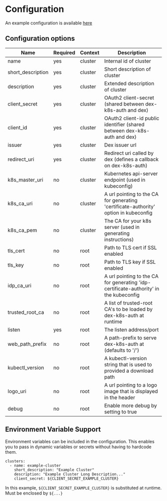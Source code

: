 # Configuration 

An example configuration is available [here](../examples/config.yaml)

## Configuration options


| Name              | Required | Context | Description                                                                           |
|-------------------|----------|---------|---------------------------------------------------------------------------------------|
| name              | yes      | cluster | Internal id of cluster                                                                |
| short_description | yes      | cluster | Short description of cluster                                                |
| description       | yes      | cluster | Extended description of cluster                                             |
| client_secret     | yes      | cluster | OAuth2 client-secret (shared between dex-k8s-auth and dex)                            |
| client_id         | yes      | cluster | OAuth2 client-id public identifier (shared between dex-k8s-auth and dex)              |
| issuer            | yes      | cluster | Dex issuer url                                                                        |
| redirect_uri      | yes      | cluster | Redirect uri called by dex (defines a callback on dex-k8s-auth)                       |
| k8s_master_uri    | no       | cluster | Kubernetes api-server endpoint (used in kubeconfig)                                   |
| k8s_ca_uri        | no       | cluster | A url pointing to the CA for generating 'certificate-authority' option in kubeconfig  |
| k8s_ca_pem        | no       | cluster | The CA for your k8s server (used in generating instructions)                          |
| tls_cert          | no       | root    | Path to TLS cert if SSL enabled                                                       |
| tls_key           | no       | root    | Path to TLS key if SSL enabled                                                        |
| idp_ca_uri        | no       | root    | A url pointing to the CA for generating 'idp-certificate-authority' in the kubeconfig |
| trusted_root_ca   | no       | root    | A list of trusted-root CA's to be loaded by dex-k8s-auth at runtime                   |
| listen            | yes      | root    | The listen address/port                                                                    |
| web_path_prefix   | no       | root    | A path-prefix to serve dex-k8s-auth at (defaults to '/')                              |
| kubectl_version   | no       | root    | A kubectl-version string that is used to provided a download path                     |
| logo_uri          | no       | root    | A url pointing to a logo image that is displayed in the header                        |
| debug             | no       | root    | Enable more debug by setting to true                                                  |

## Environment Variable Support

Environment variables can be included in the configuration. This enables you to pass in dynamic variables or secrets without having to hardcode them.
```
clusters:
  - name: example-cluster
    short_description: "Example Cluster"
    description: "Example Cluster Long Description..."
    client_secret: ${CLIENT_SECRET_EXAMPLE_CLUSTER}
```

In this example, `${CLIENT_SECRET_EXAMPLE_CLUSTER}` is substituted at runtime. Must be enclosed by `${...}`
